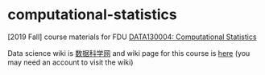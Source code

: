 # computational-statistics
[2019 Fall] course materials for FDU [DATA130004: Computational Statistics](https://zhangnanfudan.github.io/teaching/DATA130004-CompStat-Fall2019.html)

Data science wiki is [数据科学网](http://shjkx.wang/index.php/数据科学网)
and wiki page for this course is [here](http://shjkx.wang/index.php/统计计算_张楠_2019秋)
(you may need an account to visit the wiki)
